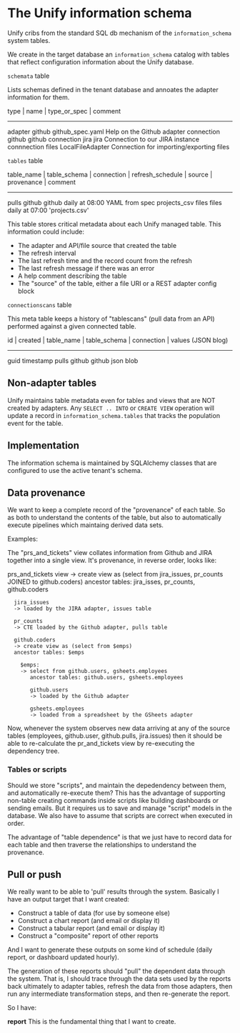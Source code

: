 # The Unify information schema

Unify cribs from the standard SQL db mechanism of the `information_schema` system tables.

We create in the target database an `information_schema` catalog with tables that reflect
configuration information about the Unify database.

`schemata` table

Lists schemas defined in the tenant database and annoates the adapter information for them.

type      | name                | type_or_spec    | comment
---------- --------------------- -----------------  ---------------------------------------------
adapter     github                github_spec.yaml  Help on the Github adapter
connection  github                github
connection  jira                  jira              Connection to our JIRA instance
connnection files                 LocalFileAdapter  Connection for importing/exporting files

`tables` table

table_name    | table_schema | connection      | refresh_schedule   | source  | provenance  | comment
-------------   -------------  ----------------  -------------------  --------  ------------  ----------
pulls           github         github            daily at 08:00       YAML from spec
projects_csv    files          files             daily at 07:00       'projects.csv'  

This table stores critical metadata about each Unify managed table. This information could include:

- The adapter and API/file source that created the table
- The refresh interval
- The last refresh time and the record count from the refresh
- The last refresh message if there was an error
- A help comment describing the table
- The "source" of the table, either a file URI or a REST adapter config block

`connectionscans` table

This meta table keeps a history of "tablescans" (pull data from an API) performed against a 
given connected table.

id   | created    | table_name  | table_schema  | connection  | values (JSON blog)
-----  ----------   -----------   -------------   -----------   --------------------
guid   timestamp    pulls         github          github        json blob


## Non-adapter tables

Unify maintains table metadata even for tables and views that are NOT created by
adapters. Any `SELECT .. INTO` or `CREATE VIEW` operation will update a record
in `information_schema.tables` that tracks the population event for the table.

## Implementation

The information schema is maintained by SQLAlchemy classes that are configured to use the active
tenant's schema.

## Data provenance

We want to keep a complete record of the "provenance" of each table. So as both to understand
the contents of the table, but also to automatically execute pipelines which maintaing derived
data sets.

Examples:

The "prs_and_tickets" view collates information from Github and JIRA together into a single view.
It's provenance, in reverse order, looks like:

  prs_and_tickets view
  -> create view as (select from jira_issues, pr_counts JOINED to github.coders)
     ancestor tables: jira_isses, pr_counts, github.coders
        
      jira_issues
      -> loaded by the JIRA adapter, issues table

      pr_counts
      -> CTE loaded by the Github adapter, pulls table

      github.coders
      -> create view as (select from $emps)
      ancestor tables: $emps

        $emps:
        -> select from github.users, gsheets.employees
           ancestor tables: github.users, gsheets.employees

           github.users
           -> loaded by the Github adapter
           
           gsheets.employees
           -> loaded from a spreadsheet by the GSheets adapter

Now, whenever the system observes new data arriving at any of the source tables
(employees, github.user, github.pulls, jira.issues) then it should be able to
re-calculate the pr_and_tickets view by re-executing the dependency tree.

### Tables or scripts

Should we store "scripts", and maintain the depedendency between them, and automatically
re-execute them? This has the advantage of supporting non-table creating commands inside
scripts like building dashboards or sending emails. But it requires us to save and
manage "script" models in the database. We also have to assume that scripts are correct
when executed in order.

The advantage of "table dependence" is that we just have to record data for each table
and then traverse the relationships to understand the provenance.

## Pull or push

We really want to be able to 'pull' results through the system. Basically I have an output
target that I want created:

- Construct a table of data (for use by someone else)
- Construct a chart report (and email or display it)
- Construct a tabular report (and email or display it)
- Construct a "composite" report of other reports

And I want to generate these outputs on some kind of schedule (daily report, or dashboard
updated hourly).

The generation of these reports should "pull" the dependent data through the system. That is,
I should trace through the data sets used by the reports back ultimately to adapter tables, refresh the data from those adapters, then run any intermediate transformation steps, and
then re-generate the report.

So I have:

**report** This is the fundamental thing that I want to create.


    